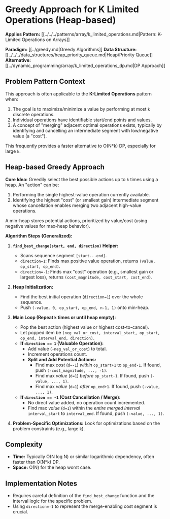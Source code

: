 # Greedy Approach for K Limited Operations (Heap-based)

**Applies Pattern:** [[../../../patterns/array/k_limited_operations.md|Pattern: K-Limited Operations on Arrays]]

**Paradigm:** [[../greedy.md|Greedy Algorithms]]
**Data Structure:** [[../../../data_structures/heap_priority_queue.md|Heap/Priority Queue]]
**Alternative:** [[../dynamic_programming/array/k_limited_operations_dp.md|DP Approach]]

## Problem Pattern Context

This approach is often applicable to the **K-Limited Operations** pattern when:
1. The goal is to maximize/minimize a value by performing at most `k` discrete operations.
2. Individual operations have identifiable start/end points and values.
3. A concept of "merging" adjacent optimal operations exists, typically by identifying and cancelling an intermediate segment with low/negative value (a "cost").

This frequently provides a faster alternative to O(N*k) DP, especially for large `k`.

## Heap-based Greedy Approach

**Core Idea:**
Greedily select the best possible actions up to `k` times using a heap. An "action" can be:
1. Performing the single highest-value operation currently available.
2. Identifying the highest "cost" (or smallest gain) intermediate segment whose cancellation enables merging two adjacent high-value operations.

A min-heap stores potential actions, prioritized by value/cost (using negative values for max-heap behavior).

**Algorithm Steps (Generalized):**

1. **`find_best_change(start, end, direction)` Helper:**
    * Scans sequence segment `[start...end]`.
    * `direction=1`: Finds max positive value operation, returns `(value, op_start, op_end)`.
    * `direction=-1`: Finds max "cost" operation (e.g., smallest gain or largest loss), returns `(cost_magnitude, cost_start, cost_end)`.

2. **Heap Initialization:**
    * Find the best initial operation (`direction=1`) over the whole sequence.
    * Push `(-value, 0, op_start, op_end, n-1, 1)` onto min-heap.

3. **Main Loop (Repeat `k` times or until heap empty):**
    * Pop the best action (highest value or highest cost-to-cancel).
    * Let popped item be `(neg_val_or_cost, interval_start, op_start, op_end, interval_end, direction)`.
    * **If `direction == 1` (Valuable Operation):**
        * Add value (`-neg_val_or_cost`) to total.
        * Increment operations count.
        * **Split and Add Potential Actions:**
            * Find max *cost* (`d=-1`) *within* `op_start+1` to `op_end-1`. If found, push `(-cost_magnitude, ..., -1)`.
            * Find max *value* (`d=1`) *before* `op_start-1`. If found, push `(-value, ..., 1)`.
            * Find max *value* (`d=1`) *after* `op_end+1`. If found, push `(-value, ..., 1)`.
    * **If `direction == -1` (Cost Cancellation / Merge):**
        * No direct value added, no operation count incremented.
        * Find max *value* (`d=1`) within the *entire merged interval* `interval_start` to `interval_end`. If found, push `(-value, ..., 1)`.

4. **Problem-Specific Optimizations:** Look for optimizations based on the problem constraints (e.g., large `k`).

## Complexity
*   **Time:** Typically O(N log N) or similar logarithmic dependency, often faster than O(N*k) DP.
*   **Space:** O(N) for the heap worst case.

## Implementation Notes
*   Requires careful definition of the `find_best_change` function and the interval logic for the specific problem.
*   Using `direction=-1` to represent the merge-enabling cost segment is crucial. 